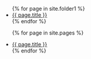 <ul>
  {% for page in site.folder1 %}
    <li>
      <a href="{{ page.url | relative_url }}">{{ page.title }}</a>
    </li>
  {% endfor %}

{% for page in site.pages %}
<li>
<a href="{{ page.url | relative_url }}">{{ page.title }}</a>
</li>
{% endfor %}

</ul>
